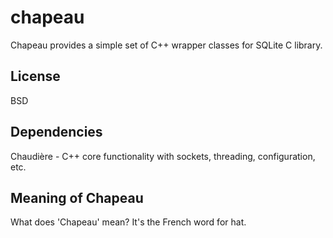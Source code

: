 # chapeau

Chapeau provides a simple set of C++ wrapper classes for SQLite C library.

License
-------
BSD

Dependencies
------------
Chaudière - C++ core functionality with sockets, threading, configuration, etc.

Meaning of Chapeau
-------------------
What does 'Chapeau' mean?  It's the French word for hat.

